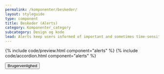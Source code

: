 ```yaml
---
permalink: /komponenter/beskeder/
layout: styleguide
type: component
title: Beskeder (Alerts)
category: Komponenter_category
subcategory: Design og kode
lead: Alerts keep users informed of important and sometimes time-sensitive changes.
---
```


{% include code/preview.html component="alerts" %}
{% include code/accordion.html component="alerts" %}
<div class="accordion-bordered">
  <button class="button-unstyled accordion-button"
      aria-expanded="true" aria-controls="alert-docs">
    Brugervenlighed
  </button>
  <div id="alert-docs" aria-hidden="false" class="accordion-content">
   
  </div>
</div>
